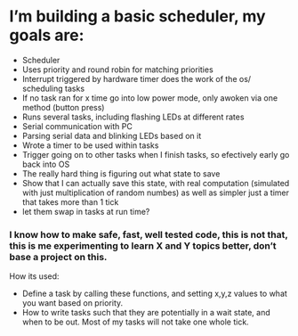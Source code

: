 # I’m building a basic scheduler, my goals are:
* Scheduler
* Uses priority and round robin for matching priorities
* Interrupt triggered by hardware timer does the work of the os/ scheduling tasks
* If no task ran for x time go into low power mode, only awoken via one method (button press)
* Runs several tasks, including flashing LEDs at different rates
* Serial communication with PC
* Parsing serial data and blinking LEDs based on it
* Wrote a timer to be used within tasks
* Trigger going on to other tasks when I finish tasks, so efectively early go back into OS
* The really hard thing is figuring out what state to save
* Show that I can actually save this state, with real computation (simulated with just multiplication of random numbes) as well as simpler just a timer that takes more than 1 tick
* let them swap in tasks at run time?

### I know how to make safe, fast, well tested code, this is not that, this is me experimenting to learn X and Y topics better, don’t base a project on this.

How its used:
* Define a task by calling these functions, and setting x,y,z values to what you want based on priority.
* How to write tasks such that they are potentially in a wait state, and when to be out. Most of my tasks will not take one whole tick.
